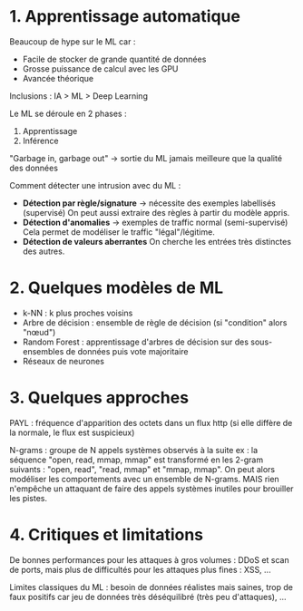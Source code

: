 ``` toc

```

# 1. Apprentissage automatique

Beaucoup de hype sur le ML car : 
- Facile de stocker de grande quantité de données
- Grosse puissance de calcul avec les GPU
- Avancée théorique

Inclusions : IA > ML > Deep Learning

Le ML se déroule en 2 phases :
1. Apprentissage
2. Inférence

"Garbage in, garbage out" -> sortie du ML jamais meilleure que la qualité des données

Comment détecter une intrusion avec du ML :
- **Détection par règle/signature** -> nécessite des exemples labellisés (supervisé)
  On peut aussi extraire des règles à partir du modèle appris.
- **Détection d'anomalies** -> exemples de traffic normal (semi-supervisé)
  Cela permet de modéliser le traffic "légal"/légitime.
- **Détection de valeurs aberrantes**
  On cherche les entrées très distinctes des autres.


# 2. Quelques modèles de ML

- k-NN : k plus proches voisins
- Arbre de décision : ensemble de règle de décision (si "condition" alors "nœud")
- Random Forest : apprentissage d'arbres de décision sur des sous-ensembles de données puis vote majoritaire
- Réseaux de neurones


# 3. Quelques approches

PAYL : fréquence d'apparition des octets dans un flux http (si elle diffère de la normale, le flux est suspicieux)

N-grams : groupe de N appels systèmes observés à la suite
ex : la séquence "open, read, mmap, mmap" est transformé en les 2-gram suivants : "open, read", "read, mmap" et "mmap, mmap".
On peut alors modéliser les comportements avec un ensemble de N-grams.
MAIS rien n'empêche un attaquant de faire des appels systèmes inutiles pour brouiller les pistes.


# 4. Critiques et limitations

De bonnes performances pour les attaques à gros volumes : DDoS et scan de ports, mais plus de difficultés pour les attaques plus fines : XSS, ...

Limites classiques du ML : besoin de données réalistes mais saines, trop de faux positifs car jeu de données très déséquilibré (très peu d'attaques), ...
